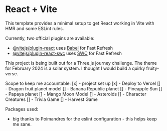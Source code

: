 # React + Vite

This template provides a minimal setup to get React working in Vite with HMR and some ESLint rules.

Currently, two official plugins are available:

- [@vitejs/plugin-react](https://github.com/vitejs/vite-plugin-react/blob/main/packages/plugin-react/README.md) uses [Babel](https://babeljs.io/) for Fast Refresh
- [@vitejs/plugin-react-swc](https://github.com/vitejs/vite-plugin-react-swc) uses [SWC](https://swc.rs/) for Fast Refresh

This project is being built out for a Three.js journey challenge. The theme for February 2024 is a solar system. I thought I would build a quirky fruity-verse.

Scope to keep me accountable:
[x] - project set up
[x] - Deploy to Vercel
[] - Dragon fruit planet model
[] - Banana Republic planet
[] - Pineapple Sun
[] - Papaya planet
[] - Mango Moon Model
[] - Asteroids
[] - Character Creatures
[] - Trivia Game
[] - Harvest Game

Packages used:

- big thanks to Poimandres for the eslint configuration - this helps keep me sane.
